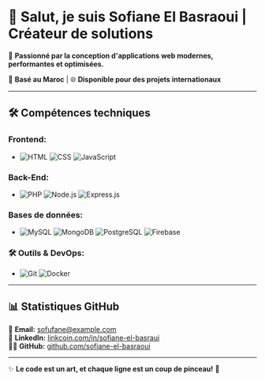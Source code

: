 # 👋 Salut, je suis Sofiane El Basraoui | Créateur de solutions

🌟 **Passionné par la conception d'applications web modernes, performantes et optimisées.**

📍 **Basé au Maroc** | 🌐 **Disponible pour des projets internationaux**

---

## 🛠️ Compétences techniques

### Frontend:
- ![HTML](https://img.shields.io/badge/HTML-5-orange) ![CSS](https://img.shields.io/badge/CSS-3-purple) ![JavaScript](https://img.shields.io/badge/JavaScript-yellow)

### Back-End:
- ![PHP](https://img.shields.io/badge/PHP-7-blue) ![Node.js](https://img.shields.io/badge/Node.js-green) ![Express.js](https://img.shields.io/badge/Express.js-gray)

### Bases de données:
- ![MySQL](https://img.shields.io/badge/MySQL-blue) ![MongoDB](https://img.shields.io/badge/MongoDB-green) ![PostgreSQL](https://img.shields.io/badge/PostgreSQL-lightblue) ![Firebase](https://img.shields.io/badge/Firebase-orange)

### 🛠️ Outils & DevOps:
- ![Git](https://img.shields.io/badge/Git-black) ![Docker](https://img.shields.io/badge/Docker-blue)

---

## 📊 Statistiques GitHub

📧 **Email:** sofufane@example.com  
💼 **LinkedIn:** [linkcoin.com/in/sofiane-el-basraui](https://linkcoin.com/in/sofiane-el-basraui)  
👨‍💻 **GitHub:** [github.com/sofiane-el-basraoui](https://github.com/sofiane-el-basraoui)

---

✨ **Le code est un art, et chaque ligne est un coup de pinceau!** 🎨
